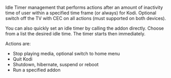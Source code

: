 Idle Timer management that performs actions after an amount of inactivity time of user within a specified time frame (or always) for Kodi. Optional switch off the TV with CEC on all actions (must supported on both devices).

You can also quickly set an idle timer by calling the addon directly. Choose from a list the desired idle time. The timer starts then immediately.

Actions are:
* Stop playing media, optional switch to home menu
* Quit Kodi
* Shutdown, hibernate, suspend or reboot
* Run a specified addon
